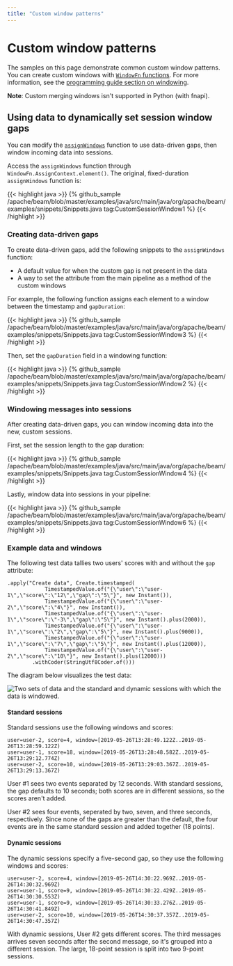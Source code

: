 ```yaml
---
title: "Custom window patterns"
---
```

<!--
Licensed under the Apache License, Version 2.0 (the "License");
you may not use this file except in compliance with the License.
You may obtain a copy of the License at

http://www.apache.org/licenses/LICENSE-2.0

Unless required by applicable law or agreed to in writing, software
distributed under the License is distributed on an "AS IS" BASIS,
WITHOUT WARRANTIES OR CONDITIONS OF ANY KIND, either express or implied.
See the License for the specific language governing permissions and
limitations under the License.
-->

# Custom window patterns
The samples on this page demonstrate common custom window patterns. You can create custom windows with [`WindowFn` functions](/documentation/programming-guide/#provided-windowing-functions). For more information, see the [programming guide section on windowing](/documentation/programming-guide/#windowing).

**Note**: Custom merging windows isn't supported in Python (with fnapi).

## Using data to dynamically set session window gaps

You can modify the [`assignWindows`](https://beam.apache.org/releases/javadoc/current/index.html?org/apache/beam/sdk/transforms/windowing/SlidingWindows.html) function to use data-driven gaps, then window incoming data into sessions.

Access the `assignWindows` function through `WindowFn.AssignContext.element()`. The original, fixed-duration `assignWindows` function is:

{{< highlight java >}}
{% github_sample /apache/beam/blob/master/examples/java/src/main/java/org/apache/beam/examples/snippets/Snippets.java tag:CustomSessionWindow1
%}
{{< /highlight >}}

### Creating data-driven gaps
To create data-driven gaps, add the following snippets to the `assignWindows` function:
- A default value for when the custom gap is not present in the data 
- A way to set the attribute from the main pipeline as a method of the custom windows

For example, the following function assigns each element to a window between the timestamp and `gapDuration`:

{{< highlight java >}}
{% github_sample /apache/beam/blob/master/examples/java/src/main/java/org/apache/beam/examples/snippets/Snippets.java tag:CustomSessionWindow3
%}
{{< /highlight >}}

Then, set the `gapDuration` field in a windowing function:

{{< highlight java >}}
{% github_sample /apache/beam/blob/master/examples/java/src/main/java/org/apache/beam/examples/snippets/Snippets.java tag:CustomSessionWindow2
%}
{{< /highlight >}}

### Windowing messages into sessions
After creating data-driven gaps, you can window incoming data into the new, custom sessions.

First, set the session length to the gap duration:

{{< highlight java >}}
{% github_sample /apache/beam/blob/master/examples/java/src/main/java/org/apache/beam/examples/snippets/Snippets.java tag:CustomSessionWindow4
%}
{{< /highlight >}}

Lastly, window data into sessions in your pipeline:

{{< highlight java >}}
{% github_sample /apache/beam/blob/master/examples/java/src/main/java/org/apache/beam/examples/snippets/Snippets.java tag:CustomSessionWindow6
%}
{{< /highlight >}}

### Example data and windows
The following test data tallies two users' scores with and without the `gap` attribute:

```
.apply("Create data", Create.timestamped(
            TimestampedValue.of("{\"user\":\"user-1\",\"score\":\"12\",\"gap\":\"5\"}", new Instant()),
            TimestampedValue.of("{\"user\":\"user-2\",\"score\":\"4\"}", new Instant()),
            TimestampedValue.of("{\"user\":\"user-1\",\"score\":\"-3\",\"gap\":\"5\"}", new Instant().plus(2000)),
            TimestampedValue.of("{\"user\":\"user-1\",\"score\":\"2\",\"gap\":\"5\"}", new Instant().plus(9000)),
            TimestampedValue.of("{\"user\":\"user-1\",\"score\":\"7\",\"gap\":\"5\"}", new Instant().plus(12000)),
            TimestampedValue.of("{\"user\":\"user-2\",\"score\":\"10\"}", new Instant().plus(12000)))
        .withCoder(StringUtf8Coder.of()))
```

The diagram below visualizes the test data:

![Two sets of data and the standard and dynamic sessions with which the data is windowed.](/images/standard-vs-dynamic-sessions.png)

#### Standard sessions

Standard sessions use the following windows and scores:
```
user=user-2, score=4, window=[2019-05-26T13:28:49.122Z..2019-05-26T13:28:59.122Z)
user=user-1, score=18, window=[2019-05-26T13:28:48.582Z..2019-05-26T13:29:12.774Z)
user=user-2, score=10, window=[2019-05-26T13:29:03.367Z..2019-05-26T13:29:13.367Z)
```

User #1 sees two events separated by 12 seconds. With standard sessions, the gap defaults to 10 seconds; both scores are in different sessions, so the scores aren't added.

User #2 sees four events, seperated by two, seven, and three seconds, respectively. Since none of the gaps are greater than the default, the four events are in the same standard session and added together (18 points).

#### Dynamic sessions
The dynamic sessions specify a five-second gap, so they use the following windows and scores:

```
user=user-2, score=4, window=[2019-05-26T14:30:22.969Z..2019-05-26T14:30:32.969Z)
user=user-1, score=9, window=[2019-05-26T14:30:22.429Z..2019-05-26T14:30:30.553Z)
user=user-1, score=9, window=[2019-05-26T14:30:33.276Z..2019-05-26T14:30:41.849Z)
user=user-2, score=10, window=[2019-05-26T14:30:37.357Z..2019-05-26T14:30:47.357Z)
```

With dynamic sessions, User #2 gets different scores. The third messages arrives seven seconds after the second message, so it's grouped into a different session. The large, 18-point session is split into two 9-point sessions.
